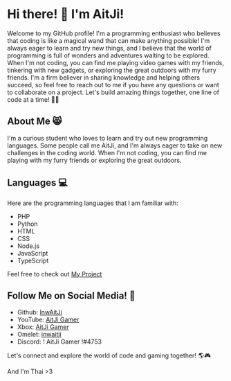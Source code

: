 # Hi there! 🐾 I'm AitJi!
Welcome to my GitHub profile! I'm a programming enthusiast who believes that coding is like a magical wand that can make anything possible! I'm always eager to learn and try new things, and I believe that the world of programming is full of wonders and adventures waiting to be explored.
When I'm not coding, you can find me playing video games with my friends, tinkering with new gadgets, or exploring the great outdoors with my furry friends. I'm a firm believer in sharing knowledge and helping others succeed, so feel free to reach out to me if you have any questions or want to collaborate on a project.
Let's build amazing things together, one line of code at a time! 🚀✨

## About Me 😸

I'm a curious student who loves to learn and try out new programming languages. Some people call me AitJi, and I'm always eager to take on new challenges in the coding world. When I'm not coding, you can find me playing with my furry friends or exploring the great outdoors.

## Languages 💻

Here are the programming languages that I am familiar with:

- PHP
- Python
- HTML
- CSS
- Node.js
- JavaScript
- TypeScript

Feel free to check out [My Project](https://lnwaitji.github.io/)

## Follow Me on Social Media! 📱

- Github: [lnwAitJi](https://github.com/lnwAitJi)
- YouTube: [AitJi Gamer](https://www.youtube.com/@InwAitJi)
- Xbox: [AitJi Gamer](https://youtu.be/xvFZjo5PgG0)
- Omelet: [inwaitji](https://omlet.gg/profile/inw_aitji)
- Discord: ! AitJi Gamer !#4753

Let's connect and explore the world of code and gaming together! 🌎🎮

And I'm Thai >3
